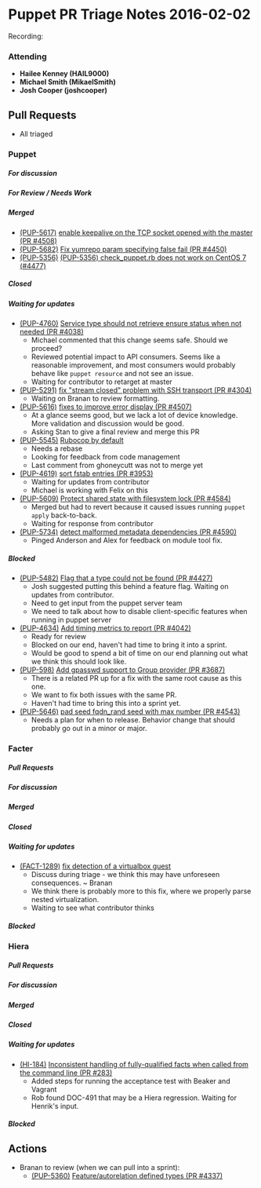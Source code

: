 # Puppet PR Triage Notes 2016-02-02

Recording:

### Attending
* **Hailee Kenney (HAIL9000)**
* **Michael Smith (MikaelSmith)**
* **Josh Cooper (joshcooper)**

## Pull Requests

* All triaged

### Puppet

##### For discussion

##### For Review / Needs Work

##### Merged

* [(PUP-5617)](https://tickets.puppetlabs.com/browse/PUP-5617) [enable keepalive on the TCP socket opened with the master (PR #4508)](https://github.com/puppetlabs/puppet/pull/4508)
* [(PUP-5682)](https://tickets.puppetlabs.com/browse/PUP-5682) [Fix yumrepo param specifying false fail (PR #4450)](https://github.com/puppetlabs/puppet/pull/4450)
* [(PUP-5356)](https://tickets.puppetlabs.com/browse/PUP-5356) [(PUP-5356) check_puppet.rb does not work on CentOS 7 (#4477)](https://github.com/puppetlabs/puppet/pull/4477)

##### Closed

##### Waiting for updates

* [(PUP-4760)](https://tickets.puppetlabs.com/browse/PUP-4760) [Service type should not retrieve ensure status when not needed (PR #4038)](https://github.com/puppetlabs/puppet/pull/4038)
  - Michael commented that this change seems safe. Should we proceed?
  - Reviewed potential impact to API consumers. Seems like a reasonable improvement, and most consumers would probably behave like `puppet resource` and not see an issue.
  - Waiting for contributor to retarget at master
* [(PUP-5291)](https://tickets.puppetlabs.com/browse/PUP-5291) [fix "stream closed" problem with SSH transport (PR #4304)](https://github.com/puppetlabs/puppet/pull/4304)
  - Waiting on Branan to review formatting.
* [(PUP-5616)](https://tickets.puppetlabs.com/browse/PUP-5615) [fixes to improve error display (PR #4507)](https://github.com/puppetlabs/puppet/pull/4507)
  - At a glance seems good, but we lack a lot of device knowledge. More validation and discussion would be good.
  - Asking Stan to give a final review and merge this PR
* [(PUP-5545)](https://tickets.puppetlabs.com/browse/PUP-5545) [Rubocop by default](https://github.com/puppetlabs/puppet/pull/4463)
  - Needs a rebase
  - Looking for feedback from code management
  - Last comment from ghoneycutt was not to merge yet
* [(PUP-4619)](https://tickets.puppetlabs.com/browse/PUP-4619) [sort fstab entries (PR #3953)](https://github.com/puppetlabs/puppet/pull/3953)
  - Waiting for updates from contributor
  - Michael is working with Felix on this
* [(PUP-5609)](https://tickets.puppetlabs.com/browse/PUP-5609) [Protect shared state with filesystem lock (PR #4584)](https://github.com/puppetlabs/puppet/pull/4584)
  - Merged but had to revert because it caused issues running `puppet apply` back-to-back.
  - Waiting for response from contributor
* [(PUP-5734)](https://tickets.puppetlabs.com/browse/PUP-5734) [detect malformed metadata dependencies (PR #4590)](https://github.com/puppetlabs/puppet/pull/4590)
  - Pinged Anderson and Alex for feedback on module tool fix.

##### Blocked

* [(PUP-5482)](https://tickets.puppetlabs.com/browse/PUP-5482) [Flag that a type could not be found (PR #4427)](https://github.com/puppetlabs/puppet/pull/4427)
  - Josh suggested putting this behind a feature flag. Waiting on updates from contributor.
  - Need to get input from the puppet server team
  - We need to talk about how to disable client-specific features when running in puppet server
* [(PUP-4634)](https://tickets.puppetlabs.com/browse/PUP-4634) [Add timing metrics to report (PR #4042)](https://github.com/puppetlabs/puppet/pull/4042)
  - Ready for review
  - Blocked on our end, haven't had time to bring it into a sprint.
  - Would be good to spend a bit of time on our end planning out what we think this should look like.
* [(PUP-598)](https://tickets.puppetlabs.com/browse/PUP-598) [Add gpasswd support to Group provider (PR #3687)](https://github.com/puppetlabs/puppet/pull/3687)
  - There is a related PR up for a fix with the same root cause as this one.
  - We want to fix both issues with the same PR.
  - Haven't had time to bring this into a sprint yet.
* [(PUP-5646)](https://tickets.puppetlabs.com/browse/PUP-5646) [pad seed fqdn_rand seed with max number (PR #4543)](https://github.com/puppetlabs/puppet/pull/4543)
  - Needs a plan for when to release. Behavior change that should probably go out in a minor or major.

### Facter

##### Pull Requests

##### For discussion

##### Merged

##### Closed

##### Waiting for updates
  * [(FACT-1289)](https://tickets.puppetlabs.com/browse/FACT-1289) [fix detection of a virtualbox guest](https://github.com/puppetlabs/facter/pull/1240)
    - Discuss during triage - we think this may have unforeseen consequences. ~ Branan
    - We think there is probably more to this fix, where we properly parse nested virtualization.
    - Waiting to see what contributor thinks

##### Blocked

### Hiera

##### Pull Requests

##### For discussion

##### Merged

##### Closed

##### Waiting for updates
* [(HI-184)](https://tickets.puppetlabs.com/browse/HI-184) [Inconsistent handling of fully-qualified facts when called from the command line (PR #283)](https://github.com/puppetlabs/hiera/pull/283)
    - Added steps for running the acceptance test with Beaker and Vagrant
    - Rob found DOC-491 that may be a Hiera regression. Waiting for Henrik's input.

##### Blocked

## Actions

* Branan to review (when we can pull into a sprint):
  - [(PUP-5360)](https://tickets.puppetlabs.com/browse/PUP-5360) [Feature/autorelation defined types (PR #4337)](https://github.com/puppetlabs/puppet/pull/4337)

